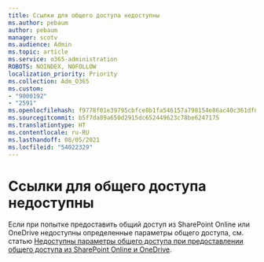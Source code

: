 ```yaml
---
title: Ссылки для общего доступа недоступны
ms.author: pebaum
author: pebaum
manager: scotv
ms.audience: Admin
ms.topic: article
ms.service: o365-administration
ROBOTS: NOINDEX, NOFOLLOW
localization_priority: Priority
ms.collection: Adm_O365
ms.custom:
- "9000192"
- "2591"
ms.openlocfilehash: f9778f01e39795cbfce8b1fa546157a798154e86ac40c361df041edbd2797c2d
ms.sourcegitcommit: b5f7da89a650d2915dc652449623c78be6247175
ms.translationtype: HT
ms.contentlocale: ru-RU
ms.lasthandoff: 08/05/2021
ms.locfileid: "54022329"
---
```

# <a name="sharing-links-are-grayed-out"></a>Ссылки для общего доступа недоступны

Если при попытке предоставить общий доступ из SharePoint Online или OneDrive недоступны определенные параметры общего доступа, см. статью [Недоступны параметры общего доступа при предоставлении общего доступа из SharePoint Online и OneDrive](https://docs.microsoft.com/sharepoint/support/administration/sharing-options-grayed-out-when-sharing-from-sharepoint-online-or-onedrive).
